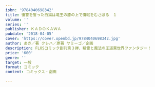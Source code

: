 ```yaml
---
isbn: '9784040698342'
title: 復讐を誓った白猫は竜王の膝の上で惰眠をむさぼる　１
volume: ''
series: ''
publisher: ＫＡＤＯＫＡＷＡ
pubdate: '2018-04-05'
cover: 'https://cover.openbd.jp/9784040698342.jpg'
author: あき／著 クレハ／原著 ヤミーゴ／企画
description: FLOSコミック創刊第３弾、精霊と魔法の王道異世界ファンタジー！
price: '600'
genre: ''
target: 一般
format: コミック
content: コミックス・劇画

---
```

